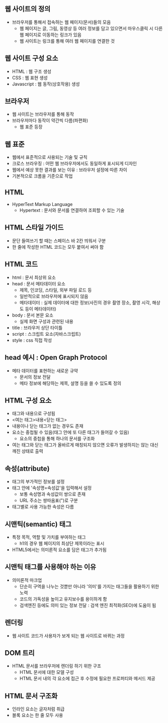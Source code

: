 ## 웹 사이트의 정의

- 브라우저를 통해서 접속하는 웹 페이지(문서)들의 모음
  - 웹 페이지는 글, 그림, 동영상 등 여러 정보를 담고 있으면서 마우스클릭 시 다른 웹 페이지로 이동하는 링크가 있음
  - 웹 사이트는 링크를 통해 여러 웹 페이지를 연결한 것

## 웹 사이트 구성 요소

- HTML : 웹 구조 생성
- CSS : 웹 표현 생성
- Javascript : 웹 동작(상호작용) 생성

## 브라우저

- 웹 사이트는 브라우저를 통해 동작
- 브라우저마다 동작이 약간씩 다름(파편화)
  - 웹 표준 등장

## 웹 표준

- 웹에서 표준적으로 사용되는 기술 및 규칙
- 크로스 브라우징 : 어떤 웹 브라우저에서도 동일하게 표시되게 디자인
- 웹에서 예상 못한 결과를 보는 이유 : 브라우저 설정에 따른 차이
- 기본적으로 크롬을 기준으로 작업

## HTML

- HyperText Markup Language
  - Hypertext : 문서와 문서를 연결하여 조회할 수 있는 기술


## HTML 스타일 가이드

- 문단 들여쓰기 할 때는 스페이스 바 2칸 띄워서 구분
- 한 줄에 작성한 HTML 코드는 모두 붙여서 써야 함

## HTML 코드

- html : 문서 최상위 요소
- head : 문서 메타데이터 요소
  - 제목, 인코딩, 스타일, 외부 파일 로드 등
  - 일반적으로 브라우저에 표시되지 않음
  - 메타데이터 : 실제 데이터에 대한 정보(사진의 경우 촬영 장소, 촬영 시각, 해상도 등이 메타데이터)
- body : 문서 본문 요소
  - 실제 화면 구성과 관련된 내용
- title : 브라우저 상단 타이틀
- script : 스크립트 요소(자바스크립트)
- style : css 직접 작성

## head 예시 : Open Graph Protocol

- 메타 데이터를 표현하는 새로운 규약
  - 문서의 정보 전달
  - 메타 정보에 해당하는 제목, 설명 등을 쓸 수 있도록 정의

## HTML 구성 요소

- 태그와 내용으로 구성됨
- <여는 태그>내용<닫는 태그>
- 내용이나 닫는 태그가 없는 경우도 존재
- 요소는 중첩될 수 있음(태그 안에 또 다른 태그가 들어갈 수 있음)
  - 요소의 중첩을 통해 하나의 문서를 구조화
- 여는 태그와 닫는 태그가 올바르게 매칭되지 않으면 오류가 발생하지는 않는 대신 깨진 상태로 출력

## 속성(attribute)

- 태그의 부가적인 정보를 설정
- 태그 안에 '속성명=속성값'을 입력해서 설정
  - 보통 속성명과 속성값이 쌍으로 존재
  - URL 주소는 쌍따옴표(")로 구분
- 태그별로 사용 가능한 속성은 다름

## 시맨틱(semantic) 태그

- 특정 목적, 역할 및 가치를 부여하는 태그
  - h1의 경우 웹 페이지의 최상단 제목이라는 표시
- HTML5에서는 의미론적 요소를 담은 태그가 추가됨

## 시맨틱 태그를 사용해야 하는 이유

- 의미론적 마크업
  - 단순히 구역을 나누는 것뿐만 아니라 '의미'를 가지는 태그들을 활용하기 위한 노력
  - 코드의 가독성을 높이고 유지보수를 용이하게 함
  - 검색엔진 등에도 의미 있는 정보 전달 : 검색 엔진 최적화(SEO)에 도움이 됨

## 렌더링

- 웹 사이트 코드가 사용자가 보게 되는 웹 사이트로 바뀌는 과정

## DOM 트리

- HTML 문서를 브라우저에 렌더링 하기 위한 구조
  - HTML 문서에 대한 모델 구성
  - HTML 문서 내의 각 요소에 접근 후 수정에 필요한 프로퍼티와 메서드 제공

## HTML 문서 구조화

- 인라인 요소는 글자처럼 취급
- 블록 요소는 한 줄 모두 사용
